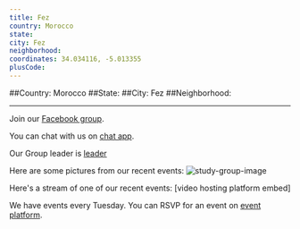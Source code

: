 ```yaml
---
title: Fez
country: Morocco
state: 
city: Fez
neighborhood: 
coordinates: 34.034116, -5.013355
plusCode:
---
```


##Country: Morocco
##State: 
##City: Fez
##Neighborhood: 
*****
Join our [Facebook group](https://www.facebook.com/groups/free.code.camp.fes).

You can chat with us on [chat app]().

Our Group leader is [leader]()

Here are some pictures from our recent events:
![study-group-image]()

Here's a stream of one of our recent events:
[video hosting platform embed]

We have events every Tuesday. You can RSVP for an event on [event platform]().
